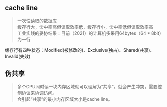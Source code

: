 ## cache line

> 一次性读取的数据库<br>
> 缓存行大，命中率高但读取效率低，缓存行小，命中率低但读取效率高<br>
> 工业实践的妥协结果：目前（2021）的计算机多采用64bytes（64 * 8bit）为一行

缓存行有四种状态：Modified(被修改的)、Exclusive(独占)、Shared(共享)、Invalid(失效)


## 伪共享

> 多个CPU同时读一块内存区域就可以理解为“共享”。就会产生冲突，需要控制协议来协调访问。<br>
> 会引起“共享”的最小内存区域大小是cache line。


